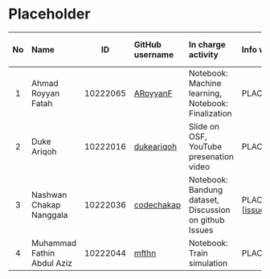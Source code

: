 # Placeholder

No | Name | ID | GitHub username | In charge activity | Info with link | Shared max point 
:-: | :- | :-: | :- | :- | :- | :-:
1 | Ahmad Royyan Fatah | 10222065 | [ARoyyanF](https://github.com/ARoyyanF) | Notebook: Machine learning, Notebook: Finalization | PLACEHOLDERnotebook | 25
2 | Duke Ariqoh | 10222016 | [dukeariqoh](https://github.com/dukeariqoh) | Slide on OSF, YouTube presenation video |  PLACEHOLDER | 25
3 | Nashwan Chakap Nanggala | 10222036 | [codechakap](https://github.com/codechakap) | Notebook: Bandung dataset, Discussion on github Issues | PLACEHOLDERnotebook, [[issues](https://github.com/ARoyyanF/RBL-PGDA/issues/1) | 25 
4 | Muhammad Fathin Abdul Aziz  | 10222044 | [mfthn](https://github.com/mfthn) | Notebook: Train simulation |  PLACEHOLDERnotebook | 25
